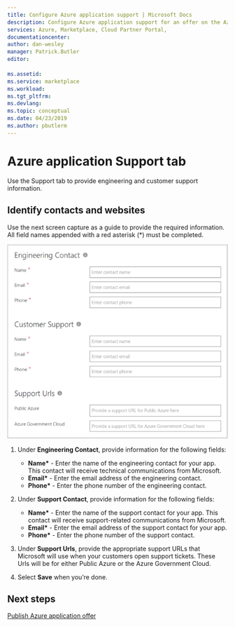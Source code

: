 ```yaml
---
title: Configure Azure application support | Microsoft Docs
description: Configure Azure application support for an offer on the Azure Marketplace.
services: Azure, Marketplace, Cloud Partner Portal, 
documentationcenter:
author: dan-wesley
manager: Patrick.Butler  
editor:

ms.assetid: 
ms.service: marketplace
ms.workload: 
ms.tgt_pltfrm: 
ms.devlang: 
ms.topic: conceptual
ms.date: 04/23/2019
ms.author: pbutlerm
---
```


# Azure application Support tab

Use the Support tab to provide engineering and customer support information.
 
## Identify contacts and websites

Use the next screen capture as a guide to provide the required information. All field names appended with a red asterisk (*) must be completed.

  ![Support form for offer](./media/azureapp-support-tab.png)

1. Under **Engineering Contact**, provide information for the following fields:

   - **Name\*** - Enter the name of the engineering contact for your app. This contact will receive technical communications from Microsoft.
   - **Email\*** - Enter the email address of the engineering contact.
   - **Phone\*** - Enter the phone number of the engineering contact.
  
2. Under **Support Contact**, provide information for the following fields:

   - **Name\*** - Enter the name of the support contact for your app. This contact will receive support-related communications from Microsoft.
   - **Email\*** - Enter the email address of the support contact for your app.
   - **Phone\*** - Enter the phone number of the support contact.
 
3. Under **Support Urls**, provide the appropriate support URLs that Microsoft will use when your customers open support tickets. These Urls will be for either Public Azure or the Azure Government Cloud.
4. Select **Save** when you’re done.

## Next steps

[Publish Azure application offer](./cpp-publish-offer.md)
